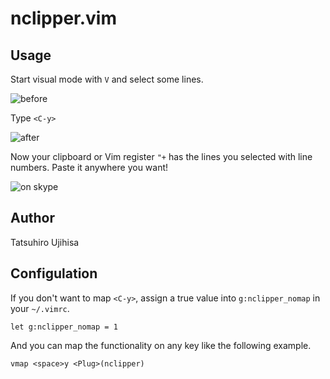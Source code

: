 # nclipper.vim

## Usage

Start visual mode with `V` and select some lines.

![before](http://gyazo.com/ef8121528e4a269ce894e25c289b489a.png)

Type `<C-y>`

![after](http://gyazo.com/2b56de0c4f7603df7a00e9845704b39c.png)

Now your clipboard or Vim register `"+` has the lines you selected with line numbers. Paste it anywhere you want!

![on skype](http://gyazo.com/5000e1cca5ad81203541fb7e3ce82a50.png)

## Author

Tatsuhiro Ujihisa

## Configulation

If you don't want to map `<C-y>`, assign a true value into `g:nclipper_nomap` in your `~/.vimrc`.

    let g:nclipper_nomap = 1

And you can map the functionality on any key like the following example.

    vmap <space>y <Plug>(nclipper)
